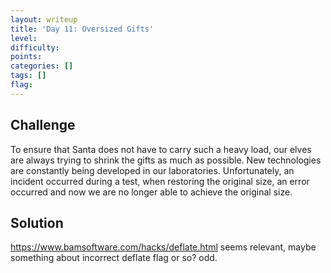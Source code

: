 ```yaml
---
layout: writeup
title: 'Day 11: Oversized Gifts'
level:
difficulty:
points:
categories: []
tags: []
flag:
---
```

## Challenge

To ensure that Santa does not have to carry such a heavy load, our elves
are always trying to shrink the gifts as much as possible. New
technologies are constantly being developed in our laboratories.
Unfortunately, an incident occurred during a test, when restoring the
original size, an error occurred and now we are no longer able to
achieve the original size.

## Solution

https://www.bamsoftware.com/hacks/deflate.html seems relevant, maybe
something about incorrect deflate flag or so? odd.
